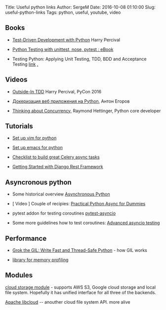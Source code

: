 Title: Useful python links
Author: SergeM
Date: 2016-10-08 01:10:00
Slug: useful-python-links
Tags: python, useful, youtube, video

## Books

* [Test-Driven Development with Python](http://chimera.labs.oreilly.com/books/1234000000754/index.html)
Harry Percival

* [Python Testing with unittest, nose, pytest : eBook](http://pythontesting.net/books/python-testing-ebook/)

* Testing Python: Applying Unit Testing, TDD, BDD and Acceptance Testing [link](http://eu.wiley.com/WileyCDA/WileyTitle/productCd-1118901223.html)
[.](http://cdwanze.github.io/%E7%94%B5%E8%84%91/python/Testing%20Python.pdf)

## Videos

* [Outside-In TDD](https://www.youtube.com/watch?v=6zQAu23bKF8) Harry Percival, PyCon 2016

* [Докеризация веб приложения на Python](https://www.youtube.com/watch?v=if6Ly9ik9pE), Антон Егоров

* [Thinking about Concurrency](https://www.youtube.com/watch?v=Bv25Dwe84g0), Raymond Hettinger, Python core developer



## Tutorials

* [Set up vim for python](https://realpython.com/blog/python/vim-and-python-a-match-made-in-heaven/)

* [Set up emacs for python](https://realpython.com/blog/python/emacs-the-best-python-editor/)

* [Checklist to build great Celery async tasks](http://celerytaskschecklist.com/)

* [Getting Started with Django Rest Framework](http://www.projectforrest.com/path/70)


## Asyncronous python

* Some historical overview [Asynchronous Python](https://hackernoon.com/asynchronous-python-45df84b82434)

* [ Video ] Couple of recipies: [Practical Python Async for Dummies](https://www.youtube.com/watch?v=5_K8GwZ_268)

* pytest addon for testing coroutines [pytest-asyncio](https://pypi.python.org/pypi/pytest-asyncio)

* Some more guidelines how to test coroutines: [Advanced asyncio testing](https://stefan.sofa-rockers.org/2016/03/10/advanced-asyncio-testing/)

## Performance

* [Grok the GIL: Write Fast and Thread-Safe Python](https://emptysqua.re/blog/grok-the-gil-fast-thread-safe-python/) - how GIL works

* [library for memory profiling](https://pypi.python.org/pypi/memory_profiler)

## Modules

[cloud storage module](https://pypi.python.org/pypi/cloudstorage) - supports AWS S3, Google cloud storage and local file system. Hopefully it has unified interface for all three of the backends.

[Apache libcloud](https://github.com/apache/libcloud/) -- anouther cloud file system API. more alive